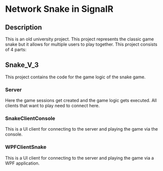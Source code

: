 # Network Snake in SignalR

## Description

This is an old university project. 
This project represents the classic game snake but it allows for multiple users to play together.
This project consists of 4 parts:

## Snake_V_3

This project contains the code for the game logic of the snake game.


### Server

Here the game sessions get created and the game logic gets executed. 
All clients that want to play need to connect here.

### SnakeClientConsole

This is a UI client for connecting to the server and playing the game via the console.

### WPFClientSnake

This is a UI client for connecting to the server and playing the game via a WPF application.